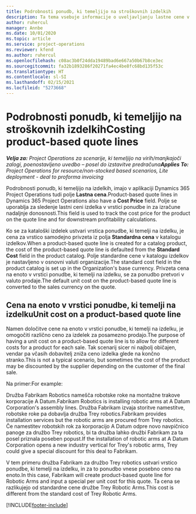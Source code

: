 ```yaml
---
title: Podrobnosti ponudb, ki temeljijo na stroškovnih izdelkih
description: Ta tema vsebuje informacije o uveljavljanju lastne cene v vrstici ponudbe, ki temelji na izdelku.
author: ruhercul
manager: Annbe
ms.date: 10/01/2020
ms.topic: article
ms.service: project-operations
ms.reviewer: kfend
ms.author: ruhercul
ms.openlocfilehash: c08ac3b0f24dda19489bad6e667a50b67b8ce3ec
ms.sourcegitcommit: fa32b1893286f20271fa4ec4be8fc68bd135f53c
ms.translationtype: HT
ms.contentlocale: sl-SI
ms.lasthandoff: 02/15/2021
ms.locfileid: "5273668"
---
```

# <a name="costing-product-based-quote-lines"></a><span data-ttu-id="5527e-103">Podrobnosti ponudb, ki temeljijo na stroškovnih izdelkih</span><span class="sxs-lookup"><span data-stu-id="5527e-103">Costing product-based quote lines</span></span>

<span data-ttu-id="5527e-104">_**Velja za:** Project Operations za scenarije, ki temeljijo na virih/manjkajoči zalogi, poenostavljeno uvedbo – posel do izstavitve predračuna_</span><span class="sxs-lookup"><span data-stu-id="5527e-104">_**Applies To:** Project Operations for resource/non-stocked based scenarios, Lite deployment - deal to proforma invoicing_</span></span>


<span data-ttu-id="5527e-105">Podrobnosti ponudb, ki temeljijo na izdelkih, imajo v aplikaciji Dynamics 365 Project Operations tudi polje **Lastna cena**.</span><span class="sxs-lookup"><span data-stu-id="5527e-105">Product-based quote lines in Dynamics 365 Project Operations also have a **Cost Price** field.</span></span> <span data-ttu-id="5527e-106">Polje se uporablja za sledenje lastni ceni izdelka v vrstici ponudbe in za izračune nadaljnje donosnosti.</span><span class="sxs-lookup"><span data-stu-id="5527e-106">This field is used to track the cost price for the product on the quote line and for downstream profitability calculations.</span></span>

<span data-ttu-id="5527e-107">Ko se za kataloški izdelek ustvari vrstica ponudbe, ki temelji na izdelku, je cena za vrstico samodejno privzeta iz polja **Standardna cena** v katalogu izdelkov.</span><span class="sxs-lookup"><span data-stu-id="5527e-107">When a product-based quote line is created for a catalog product, the cost of the product-based quote line is defaulted from the **Standard Cost** field in the product catalog.</span></span> <span data-ttu-id="5527e-108">Polje standardne cene v katalogu izdelkov je nastavljeno v osnovni valuti organizacije.</span><span class="sxs-lookup"><span data-stu-id="5527e-108">The standard cost field in the product catalog is set up in the Organization's base currency.</span></span> <span data-ttu-id="5527e-109">Privzeta cena na enoto v vrstici ponudbe, ki temelji na izdelku, se za ponudbo pretvori v valuto prodaje.</span><span class="sxs-lookup"><span data-stu-id="5527e-109">The default unit cost on the product-based quote line is converted to the sales currency on the quote.</span></span>

## <a name="unit-cost-on-a-product-based-quote-line"></a><span data-ttu-id="5527e-110">Cena na enoto v vrstici ponudbe, ki temelji na izdelku</span><span class="sxs-lookup"><span data-stu-id="5527e-110">Unit cost on a product-based quote line</span></span>

<span data-ttu-id="5527e-111">Namen določitve cene na enoto v vrstici ponudbe, ki temelji na izdelku, je omogočiti različno ceno za izdelek za posamezno prodajo.</span><span class="sxs-lookup"><span data-stu-id="5527e-111">The purpose of having a unit cost on a product-based quote line is to allow for different costs for a product for each sale.</span></span> <span data-ttu-id="5527e-112">Tak scenarij sicer ni najbolj običajen, vendar pa včasih dobavitelj zniža ceno izdelka glede na končno stranko.</span><span class="sxs-lookup"><span data-stu-id="5527e-112">This is not a typical scenario, but sometimes the cost of the product may be discounted by the supplier depending on the customer of the final sale.</span></span>

<span data-ttu-id="5527e-113">Na primer:</span><span class="sxs-lookup"><span data-stu-id="5527e-113">For example:</span></span>

<span data-ttu-id="5527e-114">Družba Fabrikam Robotics namešča robotske roke na montažne trakove korporacije A Datum.</span><span class="sxs-lookup"><span data-stu-id="5527e-114">Fabrikam Robotics is installing robotic arms at A Datum Corporation's assembly lines.</span></span> <span data-ttu-id="5527e-115">Družba Fabrikam izvaja storitve namestitve, robotske roke pa dobavlja družba Trey robotics.</span><span class="sxs-lookup"><span data-stu-id="5527e-115">Fabrikam provides installation services but the robotic arms are procured from Trey robotics.</span></span> <span data-ttu-id="5527e-116">Če namestitev robotskih rok za korporacijo A Datum odpre novo navpičnico panoge za družbo Trey robotics, bi ta družba lahko družbi Fabrikam za ta posel priznala poseben popust.</span><span class="sxs-lookup"><span data-stu-id="5527e-116">If the installation of robotic arms at A Datum Corporation opens a new industry vertical for Trey's robotic arms, Trey could give a special discount for this deal to Fabrikam.</span></span>

<span data-ttu-id="5527e-117">V tem primeru družba Fabrikam za družbo Trey robotics ustvari vrstico ponudbe, ki temelji na izdelku, in za to ponudbo vnese posebno ceno na enoto.</span><span class="sxs-lookup"><span data-stu-id="5527e-117">In this case, Fabrikam will create product-based quote line for Robotic Arms and input a special per unit cost for this quote.</span></span> <span data-ttu-id="5527e-118">Ta cena se razlikujejo od standardne cene družbe Trey Robotic Arms.</span><span class="sxs-lookup"><span data-stu-id="5527e-118">This cost is different from the standard cost of Trey Robotic Arms.</span></span>


[!INCLUDE[footer-include](../../includes/footer-banner.md)]